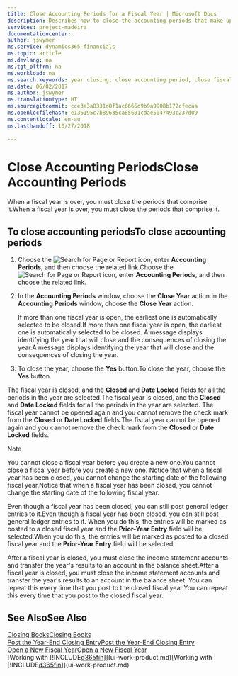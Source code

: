 ```yaml
---
title: Close Accounting Periods for a Fiscal Year | Microsoft Docs
description: Describes how to close the accounting periods that make up the fiscal year.
services: project-madeira
documentationcenter: 
author: jswymer
ms.service: dynamics365-financials
ms.topic: article
ms.devlang: na
ms.tgt_pltfrm: na
ms.workload: na
ms.search.keywords: year closing, close accounting period, close fiscal year, bank account detailed trial balance
ms.date: 06/02/2017
ms.author: jswymer
ms.translationtype: HT
ms.sourcegitcommit: cce3a3a8331d8f1ac6665d9b9a9908b172cfecaa
ms.openlocfilehash: e136195c7b89635ca85601cdae5047493c237d09
ms.contentlocale: en-au
ms.lasthandoff: 10/27/2018

---
```

# <a name="close-accounting-periods"></a><span data-ttu-id="c4794-103">Close Accounting Periods</span><span class="sxs-lookup"><span data-stu-id="c4794-103">Close Accounting Periods</span></span>
<span data-ttu-id="c4794-104">When a fiscal year is over, you must close the periods that comprise it.</span><span class="sxs-lookup"><span data-stu-id="c4794-104">When a fiscal year is over, you must close the periods that comprise it.</span></span>

## <a name="to-close-accounting-periods"></a><span data-ttu-id="c4794-105">To close accounting periods</span><span class="sxs-lookup"><span data-stu-id="c4794-105">To close accounting periods</span></span>
1. <span data-ttu-id="c4794-106">Choose the ![Search for Page or Report](media/ui-search/search_small.png "Search for Page or Report icon") icon, enter **Accounting Periods**, and then choose the related link.</span><span class="sxs-lookup"><span data-stu-id="c4794-106">Choose the ![Search for Page or Report](media/ui-search/search_small.png "Search for Page or Report icon") icon, enter **Accounting Periods**, and then choose the related link.</span></span>
2. <span data-ttu-id="c4794-107">In the **Accounting Periods** window, choose the **Close Year** action.</span><span class="sxs-lookup"><span data-stu-id="c4794-107">In the **Accounting Periods** window, choose the **Close Year** action.</span></span>

    <span data-ttu-id="c4794-108">If more than one fiscal year is open, the earliest one is automatically selected to be closed.</span><span class="sxs-lookup"><span data-stu-id="c4794-108">If more than one fiscal year is open, the earliest one is automatically selected to be closed.</span></span> <span data-ttu-id="c4794-109">A message displays identifying the year that will close and the consequences of closing the year.</span><span class="sxs-lookup"><span data-stu-id="c4794-109">A message displays identifying the year that will close and the consequences of closing the year.</span></span>
3. <span data-ttu-id="c4794-110">To close the year, choose the **Yes** button.</span><span class="sxs-lookup"><span data-stu-id="c4794-110">To close the year, choose the **Yes** button.</span></span>

<span data-ttu-id="c4794-111">The fiscal year is closed, and the **Closed** and **Date Locked** fields for all the periods in the year are selected.</span><span class="sxs-lookup"><span data-stu-id="c4794-111">The fiscal year is closed, and the **Closed** and **Date Locked** fields for all the periods in the year are selected.</span></span> <span data-ttu-id="c4794-112">The fiscal year cannot be opened again and you cannot remove the check mark from the **Closed** or **Date Locked** fields.</span><span class="sxs-lookup"><span data-stu-id="c4794-112">The fiscal year cannot be opened again and you cannot remove the check mark from the **Closed** or **Date Locked** fields.</span></span>

> [!NOTE]  
>   <span data-ttu-id="c4794-113">You cannot close a fiscal year before you create a new one.</span><span class="sxs-lookup"><span data-stu-id="c4794-113">You cannot close a fiscal year before you create a new one.</span></span> <span data-ttu-id="c4794-114">Notice that when a fiscal year has been closed, you cannot change the starting date of the following fiscal year.</span><span class="sxs-lookup"><span data-stu-id="c4794-114">Notice that when a fiscal year has been closed, you cannot change the starting date of the following fiscal year.</span></span>

<span data-ttu-id="c4794-115">Even though a fiscal year has been closed, you can still post general ledger entries to it.</span><span class="sxs-lookup"><span data-stu-id="c4794-115">Even though a fiscal year has been closed, you can still post general ledger entries to it.</span></span> <span data-ttu-id="c4794-116">When you do this, the entries will be marked as posted to a closed fiscal year and the **Prior-Year Entry** field will be selected.</span><span class="sxs-lookup"><span data-stu-id="c4794-116">When you do this, the entries will be marked as posted to a closed fiscal year and the **Prior-Year Entry** field will be selected.</span></span>

<span data-ttu-id="c4794-117">After a fiscal year is closed, you must close the income statement accounts and transfer the year's results to an account in the balance sheet.</span><span class="sxs-lookup"><span data-stu-id="c4794-117">After a fiscal year is closed, you must close the income statement accounts and transfer the year's results to an account in the balance sheet.</span></span> <span data-ttu-id="c4794-118">You can repeat this every time that you post to the closed fiscal year.</span><span class="sxs-lookup"><span data-stu-id="c4794-118">You can repeat this every time that you post to the closed fiscal year.</span></span>

## <a name="see-also"></a><span data-ttu-id="c4794-119">See Also</span><span class="sxs-lookup"><span data-stu-id="c4794-119">See Also</span></span>
[<span data-ttu-id="c4794-120">Closing Books</span><span class="sxs-lookup"><span data-stu-id="c4794-120">Closing Books</span></span>](year-close-books.md)  
[<span data-ttu-id="c4794-121">Post the Year-End Closing Entry</span><span class="sxs-lookup"><span data-stu-id="c4794-121">Post the Year-End Closing Entry</span></span>](year-how-post-year-end-close-entry.md)  
[<span data-ttu-id="c4794-122">Open a New Fiscal Year</span><span class="sxs-lookup"><span data-stu-id="c4794-122">Open a New Fiscal Year</span></span>](finance-how-open-new-fiscal-year.md)  
<span data-ttu-id="c4794-123">[Working with [!INCLUDE[d365fin](includes/d365fin_md.md)]](ui-work-product.md)</span><span class="sxs-lookup"><span data-stu-id="c4794-123">[Working with [!INCLUDE[d365fin](includes/d365fin_md.md)]](ui-work-product.md)</span></span>

